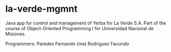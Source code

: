 # la-verde-mgmnt
Java app for control and management of Yerba for La Verde S.A. Part of the course of Object-Oriented Programming I for Universidad Nacional de Misiones.

Programmers:
Paredes Fernando (me)
Rodriguez Facundo

